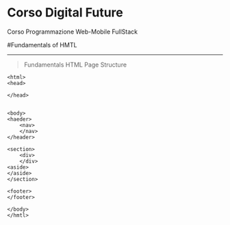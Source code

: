 # Corso Digital Future
Corso Programmazione Web-Mobile FullStack

#Fundamentals of HMTL
_____________________
> Fundamentals HTML Page Structure
```
<html>
<head>

</head>


<body> 
<haeder>
    <nav>
    </nav>
</header>

<section>
    <div>
    </div>
<aside>
</aside>
</section>

<footer>
</footer>

</body>
</hmtl>
```
